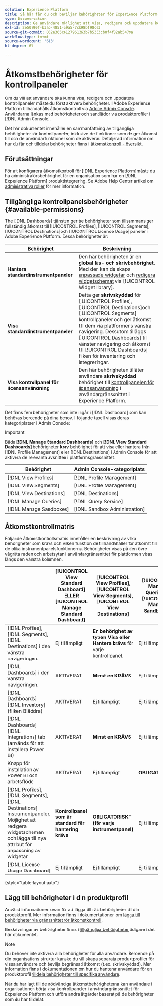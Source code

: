 ```yaml
---
solution: Experience Platform
title: Så här får du och beviljar behörigheter för Experience Platform-kontrollpaneler
type: Documentation
description: Ge användare möjlighet att visa, redigera och uppdatera kontrollpaneler i Experience Platform med Adobe Admin Console.
exl-id: 2e50790f-b3ab-4851-a9a5-7cb98bf98ce3
source-git-commit: 052e365c6127961363b7b5333cb0f4f82ab5479a
workflow-type: tm+mt
source-wordcount: '613'
ht-degree: 6%

---
```


# Åtkomstbehörigheter för kontrollpaneler

Om du vill att användare ska kunna visa, redigera och uppdatera kontrollpaneler måste du först aktivera behörigheter. I Adobe Experience Platform tillhandahålls åtkomstkontroll via [Adobe Admin Console](https://adminconsole.adobe.com/). Användarna länkas med behörigheter och sandlådor via produktprofiler i [!DNL Admin Console].

Det här dokumentet innehåller en sammanfattning av tillgängliga behörigheter för kontrollpaneler, inklusive de funktioner som de ger åtkomst till och de användarfunktioner som de aktiverar. Detaljerad information om hur du får och tilldelar behörigheter finns i [åtkomstkontroll - översikt](../access-control/home.md).

## Förutsättningar

För att konfigurera åtkomstkontroll för [!DNL Experience Platform]måste du ha administratörsbehörighet för en organisation som har en [!DNL Experience Platform] produktintegrering. Se Adobe Help Center artikel om [administrativa roller](https://helpx.adobe.com/enterprise/using/admin-roles.html) för mer information.

## Tillgängliga kontrollpanelsbehörigheter {#available-permissions}

The [!DNL Dashboards] tjänsten ger tre behörigheter som tillsammans ger fullständig åtkomst till [!UICONTROL Profiles], [!UICONTROL Segments], [!UICONTROL Destinations]och [!UICONTROL Licence Usage] paneler i Adobe Experience Platform. Dessa behörigheter är:

| Behörighet | Beskrivning |
|---|---|
| **Hantera standardinstrumentpaneler** | Den här behörigheten är en **global läs- och skrivbehörighet**. Med den kan du [skapa anpassade widgetar](./customize/custom-widgets.md) och [redigera widgetschemat](./customize/edit-schema.md) via [!UICONTROL Widget library]. |
| **Visa standardinstrumentpaneler** | Detta ger **skrivskyddad** för [!UICONTROL Profiles], [!UICONTROL Destinations]och [!UICONTROL Segments] kontrollpaneler och ger åtkomst till dem via plattformens vänstra navigering. Dessutom tilläggs [!UICONTROL Dashboards] till vänster navigering och åtkomst till [!UICONTROL Dashboards] fliken för inventering och integreringar. |
| **Visa kontrollpanel för licensanvändning** | Den här behörigheten tillåter användare **skrivskyddad** behörighet till [kontrollpanelen för licensanvändning](./guides/license-usage.md) i användargränssnittet i Experience Platform. |

Det finns fem behörigheter som inte ingår i [!DNL Dashboard] som kan behövas beroende på dina behov. I följande tabell visas deras kategoriplatser i Admin Console:

>[!IMPORTANT]
>
>Båda **[!DNL Manage Standard Dashboards]** och **[!DNL View Standard Dashboards]** behörigheter **krav** behörighet för att visa eller hantera från [!DNL Profile Management] eller [!DNL Destinations] i Admin Console för att aktivera de relevanta avsnitten i plattformsgränssnittet.

| Behörighet | Admin Console-kategoriplats |
|---|---|
| [!DNL View Profiles] | [!DNL Profile Management] |
| [!DNL View Segments] | [!DNL Profile Management] |
| [!DNL View Destinations] | [!DNL Destinations] |
| [!DNL Manage Queries] | [!DNL Query Service] |
| [!DNL Manage Sandboxes] | [!DNL Sandbox Administration] |

## Åtkomstkontrollmatris

Följande åtkomstkontrollsmatris innehåller en beskrivning av vilka behörigheter som krävs och vilken funktion de tillhandahåller för åtkomst till de olika instrumentpanelsfunktionerna. Behörigheter visas på den övre vågräta raden och arbetsytan i användargränssnittet för plattformen visas längs den vänstra kolumnen.

|  | [!UICONTROL View Standard Dashboard] ELLER [!UICONTROL Manage Standard Dashboard] | [!UICONTROL View Profiles],<br/>[!UICONTROL View Segments],<br/> [!UICONTROL View Destinations] | [!UICONTROL Manage Queries] &amp; [!UICONTROL Manage Sandboxes] | [!UICONTROL View License Usage Dashboard] |
|---|---|---|---|---|
| [!DNL Profiles],<br/>[!DNL Segments],<br/>[!DNL Destinations] i den vänstra navigeringen. | Ej tillämpligt | **En behörighet av typen Visa eller Hantera krävs** för varje kontrollpanel. | Ej tillämpligt | Ej tillämpligt |
| [!DNL Dashboards] i den vänstra navigeringen. | AKTIVERAT | **Minst en KRÄVS**. | Ej tillämpligt | Ej tillämpligt |
| [!DNL Dashboards] [!DNL Inventory] <br/>(fliken Bläddra) | AKTIVERAT | Ej tillämpligt | Ej tillämpligt | Ej tillämpligt |
| [!DNL Dashboards] [!DNL Integrations] tab <br/>(används för att installera Power BI) | AKTIVERAT | **Minst en KRÄVS** | Ej tillämpligt | Ej tillämpligt |
| Knapp för installation av Power BI och arbetsflöde | AKTIVERAT | Ej tillämpligt | **OBLIGATORISKT** | Ej tillämpligt |
| [!DNL Profiles],<br/>[!DNL Segments],<br/>[!DNL Destinations] instrumentpaneler.<br/>Möjlighet att redigera widgetscheman och lägga till nya attribut för anpassning av widgetar | **Kontrollpanel som är standard för hantering krävs** | **OBLIGATORISKT (för varje instrumentpanel)** | Ej tillämpligt | Ej tillämpligt |
| [!DNL License Usage Dashboard] | Ej tillämpligt | Ej tillämpligt | Ej tillämpligt | AKTIVERAT |

{style=&quot;table-layout:auto&quot;}

## Lägg till behörigheter i din produktprofil

Använd informationen ovan för att lägga till rätt behörigheter till din produktprofil. Mer information finns i dokumentationen om [lägga till behörigheter via gränssnittet för åtkomstkontroll](../access-control/ui/permissions.md).

Beskrivningar av behörigheter finns i [tillgängliga behörigheter](#available-permissions) tidigare i det här dokumentet.

>[!NOTE]
>
>Du behöver inte aktivera alla behörigheter för alla användare. Beroende på din organisations struktur kanske du vill skapa separata produktprofiler för vissa användare och bevilja begränsad åtkomst (t.ex. skrivskyddad). Mer information finns i dokumentationen om hur du hanterar användare för en produktprofil [tilldela behörigheter till specifika användare](../access-control/ui/users.md).

När du har lagt till de nödvändiga åtkomstbehörigheterna kan användare i organisationen börja visa kontrollpaneler i användargränssnittet för Experience Platform och utföra andra åtgärder baserat på de behörigheter som du har tilldelat.
